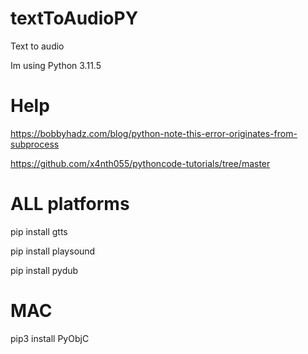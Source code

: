 # textToAudioPY
Text to audio

Im using Python 3.11.5

# Help
https://bobbyhadz.com/blog/python-note-this-error-originates-from-subprocess

https://github.com/x4nth055/pythoncode-tutorials/tree/master

# ALL platforms 
pip install gtts

pip install playsound

pip install pydub

# MAC
pip3 install PyObjC

